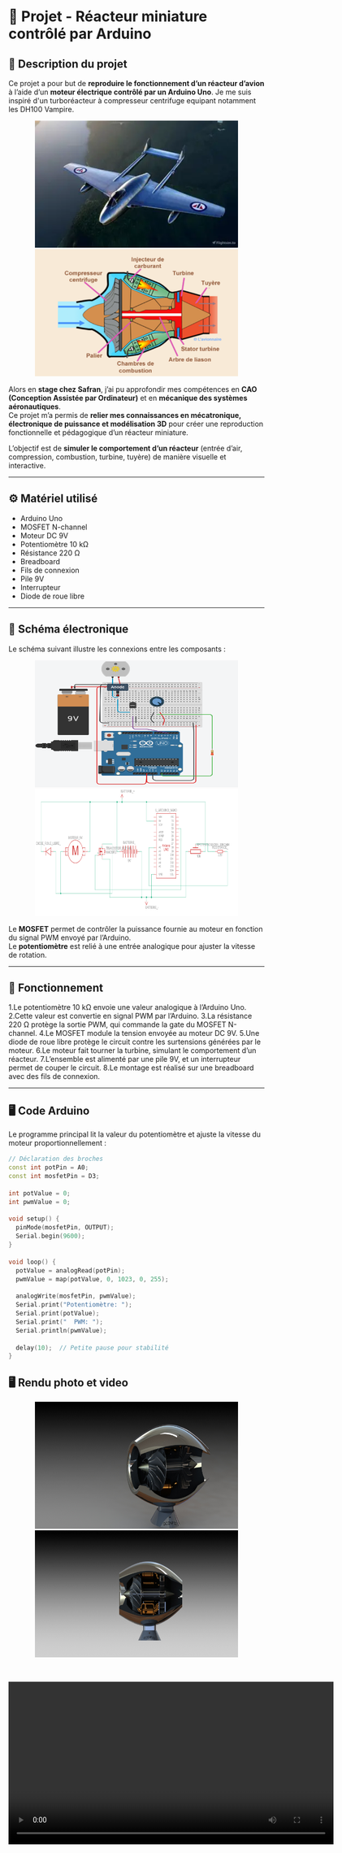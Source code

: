 # 🚀 Projet - Réacteur miniature contrôlé par Arduino

## 🧠 Description du projet
Ce projet a pour but de **reproduire le fonctionnement d’un réacteur d’avion** à l’aide d’un **moteur électrique contrôlé par un Arduino Uno**.
Je me suis inspiré d'un turboréacteur à compresseur centrifuge equipant notamment les DH100 Vampire.

<p align="center">
  <img src="DHVampire.webp" alt="Schéma" width="400" height="250"/>
  <img src="DHVampire.png" alt="DH Vampire" width="400" height="250"/>
</p>

Alors en **stage chez Safran**, j’ai pu approfondir mes compétences en **CAO (Conception Assistée par Ordinateur)** et en **mécanique des systèmes aéronautiques**.  
Ce projet m’a permis de **relier mes connaissances en mécatronique, électronique de puissance et modélisation 3D** pour créer une reproduction fonctionnelle et pédagogique d’un réacteur miniature.

L’objectif est de **simuler le comportement d’un réacteur** (entrée d’air, compression, combustion, turbine, tuyère) de manière visuelle et interactive.

---

## ⚙️ Matériel utilisé
- Arduino Uno  
- MOSFET N-channel
- Moteur DC 9V  
- Potentiomètre 10 kΩ  
- Résistance 220 Ω  
- Breadboard  
- Fils de connexion  
- Pile 9V
- Interrupteur
- Diode de roue libre

---

## 🔌 Schéma électronique
Le schéma suivant illustre les connexions entre les composants :

<p align="center">
  <img src="schema elec.png" alt="Schéma" width="400" height="250"/>
  <img src="ShemElec.png" alt="DH Vampire" width="400" height="250"/>
</p>

Le **MOSFET** permet de contrôler la puissance fournie au moteur en fonction du signal PWM envoyé par l’Arduino.  
Le **potentiomètre** est relié à une entrée analogique pour ajuster la vitesse de rotation.

---

## 🧩 Fonctionnement
1.Le potentiomètre 10 kΩ envoie une valeur analogique à l’Arduino Uno.
2.Cette valeur est convertie en signal PWM par l’Arduino.
3.La résistance 220 Ω protège la sortie PWM, qui commande la gate du MOSFET N-channel.
4.Le MOSFET module la tension envoyée au moteur DC 9V.
5.Une diode de roue libre protège le circuit contre les surtensions générées par le moteur.
6.Le moteur fait tourner la turbine, simulant le comportement d’un réacteur.
7.L’ensemble est alimenté par une pile 9V, et un interrupteur permet de couper le circuit.
8.Le montage est réalisé sur une breadboard avec des fils de connexion.

---

## 🖥️ Code Arduino
Le programme principal lit la valeur du potentiomètre et ajuste la vitesse du moteur proportionnellement :

  ```cpp
  // Déclaration des broches
  const int potPin = A0;
  const int mosfetPin = D3;
  
  int potValue = 0;     
  int pwmValue = 0;         
  
  void setup() {
    pinMode(mosfetPin, OUTPUT); 
    Serial.begin(9600);      
  }
  
  void loop() {
    potValue = analogRead(potPin);
    pwmValue = map(potValue, 0, 1023, 0, 255);
  
    analogWrite(mosfetPin, pwmValue);
    Serial.print("Potentiomètre: ");
    Serial.print(potValue);
    Serial.print("  PWM: ");
    Serial.println(pwmValue);
  
    delay(10);  // Petite pause pour stabilité
  }
  ```
  ## 🖥️ Rendu photo et video

<p align="center">
  <img src="Rendu1.JPG" alt="Sc" width="400" height="250"/>
  <img src="Rendu3.JPG" alt="Schéma" width="400" height="250"/>
</p>

<br>

<p align="center">
  <video width="640" controls>
    <source src="media/20250729_171119.mp4" type="video/mp4">
    Votre navigateur ne supporte pas la lecture vidéo.
  </video>
</p>

<br>


